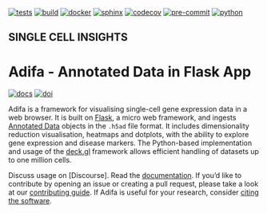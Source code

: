 
[![tests](https://github.com/haniffalab/sci-adifa/actions/workflows/test-coverage.yml/badge.svg)](https://github.com/haniffalab/sci-adifa/actions/workflows/test-coverage.yml)
[![build](https://github.com/haniffalab/sci-adifa/actions/workflows/docker-release.yml/badge.svg)](https://github.com/haniffalab/sci-adifa/actions/workflows/docker-release.yml)
[![docker](https://github.com/haniffalab/sci-adifa/actions/workflows/docker-latest.yml/badge.svg)](https://github.com/haniffalab/sci-adifa/actions/workflows/docker-latest.yml)
[![sphinx](https://github.com/haniffalab/sci-adifa/actions/workflows/sphinx-build.yml/badge.svg)](https://github.com/haniffalab/sci-adifa/actions/workflows/sphinx-build.yml)
[![codecov](https://codecov.io/gh/haniffalab/sci-adifa/branch/main/graph/badge.svg?token=RQLL0HKQ5W)](https://codecov.io/gh/haniffalab/sci-adifa)
[![pre-commit](https://img.shields.io/badge/pre--commit-enabled-brightgreen?logo=pre-commit&logoColor=white)](https://github.com/pre-commit/pre-commit)
[![python](https://img.shields.io/badge/python-3.8-blue)](https://python.org)

## SINGLE CELL INSIGHTS

# Adifa - Annotated Data in Flask App

[![docs](https://img.shields.io/badge/Documentation-online-blue)](https://haniffalab.github.io/sci-adifa)
[![doi](https://zenodo.org/badge/DOI/10.5281/zenodo.5824895.svg)](https://doi.org/10.5281/zenodo.5824895)

Adifa is a framework for visualising single-cell gene expression data in a web browser. It is built on [Flask](https://flask.palletsprojects.com/), a micro web framework, and ingests [Annotated Data](https://anndata.readthedocs.io/) objects in the `.h5ad` file format. It includes dimensionality reduction visualisation, heatmaps and dotplots, with the ability to explore gene expression and disease markers. The Python-based implementation and usage of the [deck.gl](https://deck.gl/) framework allows efficient handling of datasets up to one million cells.

Discuss usage on [Discourse]. Read the [documentation](https://haniffalab.github.io/sci-adifa). If you’d like to contribute by opening an issue or creating a pull request, please take a look at our [contributing guide](CONTRIBUTING.md). If Adifa is useful for your research, consider [citing the software](https://haniffalab.com/sci-adifa/citing.html). 
